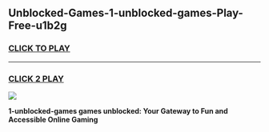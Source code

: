 
## Unblocked-Games-1-unblocked-games-Play-Free-u1b2g
<h3>
<a href="https://premium76.site?title=1-unblocked-games&ref=19M">CLICK TO PLAY</a></h3>
<hr>

<h3>
<a href="https://premium76.site?title=1-unblocked-games&ref=19M">CLICK 2 PLAY</a>
  
</h3>

<a href="https://premium76.site?title=1-unblocked-games&ref=19M"><img src="https://clearcache.store/games.png"></a>


**1-unblocked-games games unblocked: Your Gateway to Fun and Accessible Online Gaming**
